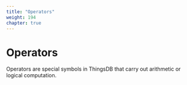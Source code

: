 ```yaml
---
title: "Operators"
weight: 194
chapter: true
---
```


# Operators

Operators are special symbols in ThingsDB that carry out arithmetic or logical computation.
